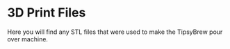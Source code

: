 3D Print Files
==============
Here you will find any STL files that were used to make the TipsyBrew pour over machine.
